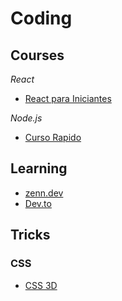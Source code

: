 # Coding

## Courses
*React*
* [React para Iniciantes](https://www.udemy.com/course/react-para-iniciantes-free/)

*Node.js*
* [Curso Rapido](https://www.youtube.com/watch?v=XN705pQeoyU&list=PLx4x_zx8csUjFC41ev2qX5dnr-0ThpoXE)

## Learning
* [zenn.dev](https://zenn.dev/)
* [Dev.to](https://dev.to/)

## Tricks
### CSS
* [CSS 3D](https://vinceumo.github.io/devNotes/CSS/css-3d-scrolling-on-the-z-axis/)
